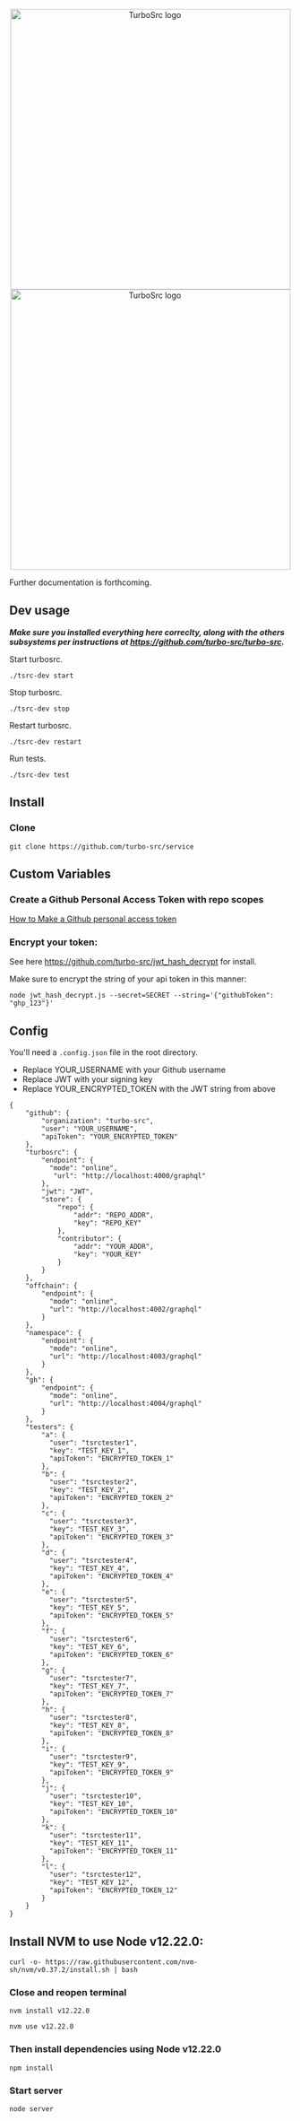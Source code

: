 <p align="center">
  <a href="https://turbosrc.org">
    <img src="images/turbosrc-light-big.png" width="500px" alt="TurboSrc logo"/>
  </a>
  <a href="https://turbosrc.org">
    <img src="images/turbosrc-dark-big.png" width="500px" alt="TurboSrc logo"/>
  </a>
</p>

Further documentation is forthcoming.

## Dev usage

***Make sure you installed everything here correclty, along with the others subsystems per instructions at https://github.com/turbo-src/turbo-src.***

Start turbosrc.

```
./tsrc-dev start
```

Stop turbosrc.

```
./tsrc-dev stop
```

Restart turbosrc.

```
./tsrc-dev restart
```

Run tests.

```
./tsrc-dev test
````

## Install

### Clone
```
git clone https://github.com/turbo-src/service
```

## Custom Variables
### Create a Github Personal Access Token with repo scopes
[How to Make a Github personal access token](https://docs.github.com/en/enterprise-server@3.4/authentication/keeping-your-account-and-data-secure/creating-a-personal-access-token)

### Encrypt your token:

See here https://github.com/turbo-src/jwt_hash_decrypt for install.

Make sure to encrypt the string of your api token in this manner:

```
node jwt_hash_decrypt.js --secret=SECRET --string='{"githubToken": "ghp_123"}'
```

## Config
You'll need a `.config.json` file in the root directory.

- Replace YOUR_USERNAME with your Github username
- Replace JWT with your signing key
- Replace YOUR_ENCRYPTED_TOKEN with the JWT string from above

```
{
    "github": {
        "organization": "turbo-src",
        "user": "YOUR_USERNAME",
        "apiToken": "YOUR_ENCRYPTED_TOKEN"
    },
    "turbosrc": {
        "endpoint": {
          "mode": "online",
           "url": "http://localhost:4000/graphql"
        },
        "jwt": "JWT",
        "store": {
            "repo": {
                "addr": "REPO_ADDR",
                "key": "REPO_KEY"
            },
            "contributor": {
                "addr": "YOUR_ADDR",
                "key": "YOUR_KEY"
            }
        }
    },
    "offchain": {
        "endpoint": {
          "mode": "online",
          "url": "http://localhost:4002/graphql"
        }
    },
    "namespace": {
        "endpoint": {
          "mode": "online",
          "url": "http://localhost:4003/graphql"
        }
    },
    "gh": {
        "endpoint": {
          "mode": "online",
          "url": "http://localhost:4004/graphql"
        }
    },
    "testers": {
        "a": {
          "user": "tsrctester1",
          "key": "TEST_KEY_1",
	      "apiToken": "ENCRYPTED_TOKEN_1"
        },
        "b": {
          "user": "tsrctester2",
          "key": "TEST_KEY_2",
	      "apiToken": "ENCRYPTED_TOKEN_2"
        },
        "c": {
          "user": "tsrctester3",
          "key": "TEST_KEY_3",
	      "apiToken": "ENCRYPTED_TOKEN_3"
        },
        "d": {
          "user": "tsrctester4",
          "key": "TEST_KEY_4",
	      "apiToken": "ENCRYPTED_TOKEN_4"
        },
        "e": {
          "user": "tsrctester5",
          "key": "TEST_KEY_5",
	      "apiToken": "ENCRYPTED_TOKEN_5"
        },
        "f": {
          "user": "tsrctester6",
          "key": "TEST_KEY_6",
	      "apiToken": "ENCRYPTED_TOKEN_6"
        },
        "g": {
          "user": "tsrctester7",
          "key": "TEST_KEY_7",
	      "apiToken": "ENCRYPTED_TOKEN_7"
        },
        "h": {
          "user": "tsrctester8",
          "key": "TEST_KEY_8",
	      "apiToken": "ENCRYPTED_TOKEN_8"
        },
        "i": {
          "user": "tsrctester9",
          "key": "TEST_KEY_9",
	      "apiToken": "ENCRYPTED_TOKEN_9"
        },
        "j": {
          "user": "tsrctester10",
          "key": "TEST_KEY_10",
	      "apiToken": "ENCRYPTED_TOKEN_10"
        },
        "k": {
          "user": "tsrctester11",
          "key": "TEST_KEY_11",
	      "apiToken": "ENCRYPTED_TOKEN_11"
        },
        "l": {
          "user": "tsrctester12",
          "key": "TEST_KEY_12",
	      "apiToken": "ENCRYPTED_TOKEN_12"
        }
    }
}
```

## Install NVM to use Node v12.22.0:
```
curl -o- https://raw.githubusercontent.com/nvm-sh/nvm/v0.37.2/install.sh | bash
```
### Close and reopen terminal
```
nvm install v12.22.0
```
```
nvm use v12.22.0
```

### Then install dependencies using Node v12.22.0
```
npm install
```
### Start server
```
node server
```